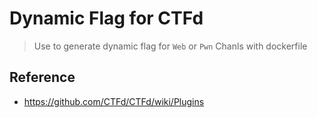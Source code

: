 # Dynamic Flag for CTFd

> Use to generate dynamic flag for `Web` or `Pwn` Chanls with dockerfile



## Reference

* https://github.com/CTFd/CTFd/wiki/Plugins